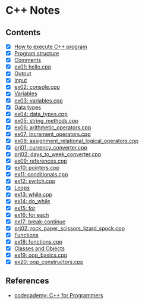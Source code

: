 # C++ Notes

## Contents

- [x] [How to execute C++ program](./docs/execute.md)
- [x] [Program structure](./docs/hello.md)
- [x] [Comments](./docs/comments.md)
- [x] [ex01: hello.cpp](./01-hello/main.cpp)
- [x] [Output](./docs/output.md)
- [x] [Input](./docs/input.md)
- [x] [ex02: console.cpp](./02-console/main.cpp)
- [x] [Variables](./docs/variables.md)
- [x] [ex03: variables.cpp](./03-variables/main.cpp)
- [x] [Data types](./docs/data-types.md)
- [x] [ex04: data_types.cpp](./04-data-types/main.cpp)
- [x] [ex05: string_methods.cpp](./05-string-methods/main.cpp)
- [x] [ex06: arithmetic_operators.cpp](./06-arithmetic-operators/main.cpp)
- [x] [ex07: increment_operators.cpp](./07-increment-operators/main.cpp)
- [x] [ex08: assignment_relational_logical_operators.cpp](./08-assignment-relational-logical-operators/main.cpp)
- [x] [prj01: currency_converter.cpp](./prj01-currency/main.cpp)
- [x] [prj02: days_to_week_converter.cpp](./prj02-days-to-weeks/main.cpp)
- [x] [ex09: references.cpp](./09-references/main.cpp)
- [x] [ex10: pointers.cpp](./10-pointers/main.cpp)
- [x] [ex11: conditionals.cpp](./11-conditionals/main.cpp)
- [x] [ex12: switch.cpp](./12-switch-case/main.cpp)
- [x] [Loops](./docs/loops.md)
- [x] [ex13: while.cpp](./13-loops/while.cpp)
- [x] [ex14: do_while](./13-loops/do_while.cpp)
- [x] [ex15: for](./13-loops/for.cpp)
- [x] [ex16: for each](./13-loops/for_each.cpp)
- [x] [ex17: break-continue](./13-loops/break_continue.cpp)
- [x] [prj02: rock_paper_scissors_lizard_spock.cpp](./prj03-rock-paper-scissors/main.cpp)
- [x] [Functions](./docs/functions.md)
- [x] [ex18: functions.cpp](./14-functions/main.cpp)
- [x] [Classes and Objects](./docs/classes-objects.md)
- [x] [ex19: oop_basics.cpp](./16-oop-basics/main.cpp)
- [x] [ex20: oop_constructors.cpp](./17-oop-constructors/main.cpp)

## References

- [codecademy: C++ for Programmers](https://www.codecademy.com/learn/c-plus-plus-for-programmers)
